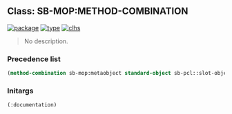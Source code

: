 ## Class: SB-MOP:METHOD-COMBINATION
[![package](https://img.shields.io/badge/Package-SB--MOP-5f9ea0.svg?style=social&colorA=999999)](../) [![type](https://img.shields.io/badge/Type-Class-5f9ea0.svg?style=social&colorA=999999)](../#class) [![clhs](https://img.shields.io/badge/CLHS-METHOD--COMBINATION-5f9ea0.svg?style=social&colorA=999999)](http://www.lispworks.com/documentation/HyperSpec/Body/a_method.htm) 

> No description.

### Precedence list
```cl
(method-combination sb-mop:metaobject standard-object sb-pcl::slot-object t)
```
### Initargs
```cl
(:documentation)
```

